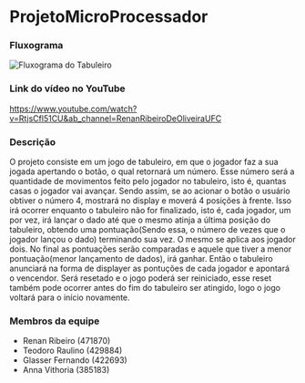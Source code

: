 # ProjetoMicroProcessador

<h3><b>Fluxograma</b></h3>

![Fluxograma do Tabuleiro](https://user-images.githubusercontent.com/95657082/153773590-baaba02a-d3a8-4384-a422-b82a5a4868f6.jpg)

<h3><b>Link do vídeo no YouTube</b></h3>

https://www.youtube.com/watch?v=RtjsCfl51CU&ab_channel=RenanRibeiroDeOliveiraUFC

<h3><b>Descrição</b></h3>

<p>O projeto consiste em um jogo de tabuleiro, em que o jogador faz a sua jogada apertando o
botão, o qual retornará um número. Esse número será a quantidade de movimentos feito
pelo jogador no tabuleiro, isto é, quantas casas o jogador vai avançar. Sendo assim, se ao
acionar o botão o usuário obtiver o número 4, mostrará no display e moverá 4 posições à frente.  
Isso irá ocorrer enquanto o tabuleiro não for finalizado, isto é, cada jogador, um por vez, irá lançar o dado até que o mesmo atinja a última posição do tabuleiro, obtendo uma pontuação(Sendo essa, o número de vezes que o jogador lançou o dado) terminando sua vez. O mesmo se aplica aos jogador dois. No final as pontuações serão comparadas e aquele que tiver a menor pontuação(menor lançamento de dados), irá ganhar. Então o tabuleiro anunciará na forma de displayer as pontuções de cada jogador e apontará o vencendor.
Será resetado e o jogo poderá ser reiniciado, esse reset também pode ocorrer antes do fim
do tabuleiro ser atingido, logo o jogo voltará para o início novamente.</p>


<h3><b>Membros da equipe</b></h3>

- Renan Ribeiro (471870)
- Teodoro Raulino (429884)
- Glasser Fernando (422693)
- Anna Vithoria (385183)
